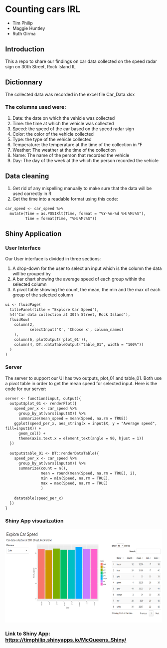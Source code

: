 # Counting cars IRL
- Tim Philip
- Maggie Huntley
- Ruth Girma
## Introduction
This a repo to share our findings on car data collected on the speed radar sign on 30th Street, Rock Island IL

## Dictionnary
The collected data was recorded in the excel file Car_Data.xlsx
### The columns used were:
1. Date: the date on which the vehicle was collected
2. Time: the time at which the vehicle was collected
3. Speed: the speed of the car based on the speed radar sign
4. Color: the color of the vehicle collected
5. Type: the type of the vehicle collected
6. Temperature: the temperature at the time of the collection in °F
7. Weather: The weather at the time of the collection
8. Name: The name of the person that recorded the vehicle
9. Day: The day of the week at the which the person recorded the vehicle

## Data cleaning
1. Get rid of any mispelling manually to make sure that the data will be used correctly in R
2. Get the time into a readable format using this code:
```
car_speed <- car_speed %>%
  mutate(Time = as.POSIXlt(Time, format = "%Y-%m-%d %H:%M:%S"),
         Time = format(Time, "%H:%M:%S"))
```
## Shiny Application
### User Interface
Our User interface is divided in three sections:
1. A drop-down for the user to select an input which is the column the data will be grouped by
2. A bar chart showing the average speed of each group within the selected column
3. A pivot table showing the count, the mean, the min and the max of each group of the selected column
```
ui <- fluidPage(
  titlePanel(title = "Explore Car Speed"),
  h4('Car data collection at 30th Street, Rock Island'),
  fluidRow(
    column(2,
           selectInput('X', 'Choose x', column_names)
    ),
    column(6, plotOutput('plot_01')),
    column(4, DT::dataTableOutput("table_01", width = "100%"))
  )
)
```
### Server
The server to support our UI has two outputs, plot_01 and table_01. Both use a pivot table in order to get the mean speed for selected input. Here is the code for our server:
```
server <- function(input, output){
  output$plot_01 <- renderPlot({
    speed_per_x <- car_speed %>%
      group_by_at(vars(input$X)) %>%
      summarize(mean_speed = mean(Speed, na.rm = TRUE))
    ggplot(speed_per_x, aes_string(x = input$X, y = "Average speed", fill=input$X)) +
      geom_col() +
      theme(axis.text.x = element_text(angle = 90, hjust = 1))
  })
  
  output$table_01 <- DT::renderDataTable({
    speed_per_x <- car_speed %>%
      group_by_at(vars(input$X)) %>%
      summarize(count = n(),
                mean = round(mean(Speed, na.rm = TRUE), 2),
                min = min(Speed, na.rm = TRUE),
                max = max(Speed, na.rm = TRUE)
                )
    
    datatable(speed_per_x)
  })
}
```
### Shiny App visualization
<img src="Images/Shiny App visualization.PNG" height = 300, width = 700>

### Link to Shiny App:  https://timphilip.shinyapps.io/McQueens_Shiny/

